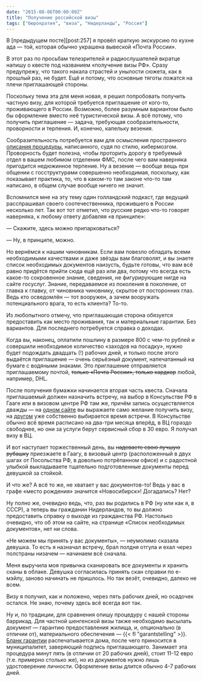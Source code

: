```yaml
---
date: "2015-08-06T00:00:00Z"
title: "Получение российской визы"
tags: ["бюрократия", "виза", "Нидерланды", "Россия"]
---
```


В [предыдущем посте][post:257] я провёл краткую экскурсию по кухне ада — той, которая обычно украшена вывеской «Почта России».

В этот раз по просьбам телезрителей и радиослушателей вкратце напишу о квесте под названием «получение визы РФ». Сразу предупрежу, что такого накала страстей и унылости сюжета, как в прошлый раз, не будет. Ещё и потому, что основные тяготы ложатся на плечи приглашающей стороны.

Поскольку тема эта для меня новая, я решил попробовать получить частную визу, для которой требуется приглашение от кого-то, проживающего в России. Возможно, более разумным вариантом было бы оформление вместо неё туристической визы. А всё потому, что получить приглашение — задача, требующая сообразительности, проворности и терпения. И, конечно, капельку везения.

<!--more-->

Сообразительность потребуется вам для осмысления пространного [описания процедуры](http://www.fms.gov.ru/government_services/invitation/), написанного, судя по стилю, кибермозгом. Проворность будет полезна, чтобы проторить дорогу в требуемый отдел в вашем любимом отделении ФМС, после чего вам наверняка пригодится недюжинное терпение. Ну а везение — вообще вещь при общении с госструктурами совершенно необходимая, поскольку, как показывает практика, то, что в каком-то там законе что-то там написано, в общем случае вообще ничего не значит.

Вспомнился мне на эту тему один голландский подкаст, где ведущий расспрашивал своего соотечественника, прожившего в России несколько лет. Так вот тот отметил, что русские редко что-то говорят наверняка, к любому ответу добавляя «в принципе»:

— Скажите, здесь можно припарковаться?

— Ну, в принципе, можно.

Но вернёмся к нашим чиновникам. Если вам повезло обладать всеми необходимыми качествами и даже звёзды вам благоволят, и вы знаете список необходимых документов наизусть, будьте готовы, что вам всё равно придётся прийти сюда ещё раз или два, потому что всегда есть какое-то сокровенное знание, сведения, не фигурирующие нигде на сайте госуслуг. Знание, передаваемое из поколения в поколение, от главка к главку, от чиновника чиновнику, скрытое от посторонних глаз. Ведь кто осведомлён — тот вооружен, а зачем вооружать потенциального врага, то есть клиента? То-то.

Из любопытного отмечу, что приглашающая сторона обязуется предоставить как место проживания, так и материальные гарантии. Без вариантов. Для последнего потребуется справка о доходах.

Когда вы, наконец, оплатили пошлину в размере 800 с чем-то рублей и совершили необходимое количество «заходов на посадку», нужно будет подождать двадцать (!) рабочих дней, и только после этого выдаётся приглашение — очень серьёзный документ, напечатанный на бумаге с водяными знаками. Это приглашение отправляется приглашаемому почтой, ~~только «Почта России», только хардкор~~ любой, например, DHL.

После получения бумажки начинается вторая часть квеста. Сначала приглашаемый должен назначить встречу, на выбор в Консульстве РФ в Гааге или в визовом центре РФ там же, причём запись осуществляется дважды — на [одном сайте](https://visa.kdmid.ru/PetitionChoice.aspx) вы выражаете само желание получить визу, на [другом](http://www.vhs-nederland.com/sign.up.php?lang=ru&step1=1) уже собственно выбирается время встречи. В Консульстве обычно всё время расписано на два-три месяца вперёд, в ВЦ гораздо свободнее, но они за услуги берут сервисный сбор в 30 евро. Я получал визу в ВЦ.

И вот наступает торжественный день, вы ~~надеваете свою лучшую рубашку~~ приезжаете в Гаагу, в визовый центр (расположенный в двух шагах от Посольства РФ, в довольно потрёпанном офисе) и с радостной улыбкой выкладываете тщательно подготовленные документы перед девушкой за стойкой.

И что же? А всё то же, не хватает у вас документов-то! Ведь у вас в графе «место рождения» значится «Новосибирск»! Догадались? Нет?

Ну полно же, очевидно ведь, что, раз вы родились в РФ (ну или как я, в СССР), а теперь вы гражданин Нидерландов, то вы должно предоставить справку о выходе из гражданства РФ. Настолько очевидно, что об этом на сайте, на странице «Список необходимых документов», нет ни слова.

«Не можем мы принять у вас документы», — неумолимо сказала девушка. То есть я назначал встречу, брал полдня отгула и ехал через полстраны низачем — начинаем всё сначала.

Меня выручила моя привычка сканировать все документы и хранить сканы в облаке. Девушка согласилась принять скан справки по е-мэйлу, заново начинать не пришлось. Но так везёт, очевидно, далеко не всем.

Визу я получил, как и положено, через пять рабочих дней, но осадочек остался. Не знаю, почему здесь всё всегда вот так.

Ну и, по традиции, для сравнения опишу процедуру с нашей стороны баррикад. Для частной шенгенской визы также необходимо высылать документ — гарантию предоставления жилища, и, опционально (в отличии от), материального обеспечения — {{< fl "garantstelling" >}}. [Бланк гарантии](https://ind.nl/EN/documents/1310.pdf) распечатывается дома, после чего приносится в муниципалитет, заверяющий подпись приглашающего. Занимает эта процедура минут пять (в отличии от 20 рабочих дней), стоит 11-12 евро (т.е. примерно столько же), но из документов нужно лишь удостоверение личности. Оформление визы длится обычно 4-7 рабочих дней.
